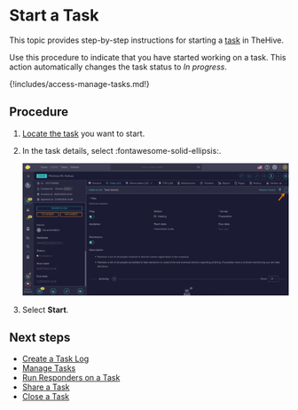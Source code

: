 # Start a Task

This topic provides step-by-step instructions for starting a [task](about-tasks.md) in TheHive.

Use this procedure to indicate that you have started working on a task. This action automatically changes the task status to *In progress*.

{!includes/access-manage-tasks.md!}

<h2>Procedure</h2>

1. [Locate the task](../tasks/search-for-tasks/find-a-task.md) you want to start.

2. In the task details, select :fontawesome-solid-ellipsis:.

    ![Task actions](../../../images/user-guides/analyst-corner/tasks/task-actions.png)

3. Select **Start**.

<h2>Next steps</h2>

* [Create a Task Log](create-a-task-log.md)
* [Manage Tasks](manage-a-task.md)
* [Run Responders on a Task](run-responders-on-a-task.md)
* [Share a Task](share-a-task.md)
* [Close a Task](close-a-task.md)